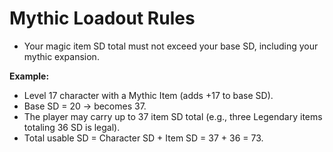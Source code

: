 # Mythic Loadout Rules

- Your magic item SD total must not exceed your base SD, including your mythic expansion.

**Example:**

- Level 17 character with a Mythic Item (adds +17 to base SD).
- Base SD = 20 → becomes 37.
- The player may carry up to 37 item SD total (e.g., three Legendary items totaling 36 SD is legal).
- Total usable SD = Character SD + Item SD = 37 + 36 = 73.


